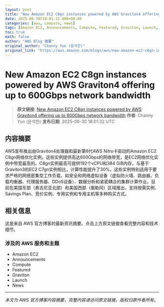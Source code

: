```yaml
---
layout: post
title: "New Amazon EC2 C8gn instances powered by AWS Graviton4 offering up to 600Gbps network bandwidth"
date: 2025-06-30T18:01:32.000+00:00
categories: [aws, compute, news]
tags: [Amazon EC2, Announcements, Compute, Featured, Graviton, Launch, News]
toc: true
math: false
author: "AWS Blog 摘要"
original_author: "Channy Yun (윤석찬)"
original_link: "https://aws.amazon.com/blogs/aws/new-amazon-ec2-c8gn-instances-powered-by-aws-graviton4-offering-up-to-600gbps-network-bandwidth/"
---
```


# New Amazon EC2 C8gn instances powered by AWS Graviton4 offering up to 600Gbps network bandwidth

> **原文链接**: [New Amazon EC2 C8gn instances powered by AWS Graviton4 offering up to 600Gbps network bandwidth](https://aws.amazon.com/blogs/aws/new-amazon-ec2-c8gn-instances-powered-by-aws-graviton4-offering-up-to-600gbps-network-bandwidth/)
> **作者**: Channy Yun (윤석찬)
> **发布日期**: 2025-06-30 18:01:32 UTC

## 内容摘要

AWS宣布推出由Graviton4处理器和最新第6代AWS Nitro卡驱动的Amazon EC2 C8gn网络优化实例。这些实例提供高达600Gbps的网络带宽，是EC2网络优化实例中带宽最高的。C8gn实例最高可提供192个vCPU和384 GiB内存，与基于Graviton3的EC2 C7gn实例相比，计算性能提升了30%。这些实例特别适用于要求严格的网络密集型工作负载，如安全和网络虚拟设备（虚拟防火墙、路由器、负载均衡器、代理服务器、DDoS设备）、数据分析和紧密耦合的集群计算作业。目前在美国东部（弗吉尼亚北部）和美国西部（俄勒冈）区域推出，支持按需实例、Savings Plan、竞价实例、专用实例和专用主机等多种购买方式。

## 相关信息

这是来自 AWS 官方博客的最新资讯摘要。点击上方原文链接查看完整内容和技术细节。

### 涉及的 AWS 服务和主题

- Amazon EC2
- Announcements
- Compute
- Featured
- Graviton
- Launch
- News

---

*本文为 AWS 官方博客内容摘要，完整内容请访问原文链接。版权归原作者所有。*